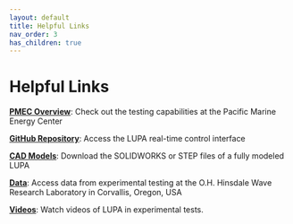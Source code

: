 ```yaml
---
layout: default
title: Helpful Links
nav_order: 3
has_children: true
---
```

# Helpful Links

**[PMEC Overview](https://www.pmec.us/testing)**: Check out the testing capabilities at the Pacific Marine Energy Center 

**[GitHub Repository](https://github.com/PMEC-OSU/LUPA)**: Access the LUPA real-time control interface

**[CAD Models](https://doi.org/10.5281/zenodo.8156350)**: Download the SOLIDWORKS or STEP files of a fully modeled LUPA

**[Data](https://dx.doi.org/10.15473/1989940)**: Access data from experimental testing at the O.H. Hinsdale Wave Research Laboratory in Corvallis, Oregon, USA

**[Videos](https://vimeo.com/user164791676)**: Watch videos of LUPA in experimental tests.  
